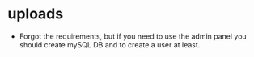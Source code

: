 # uploads
* Forgot the requirements, but if you need to use the admin panel you should create mySQL DB and to create a user at least.
